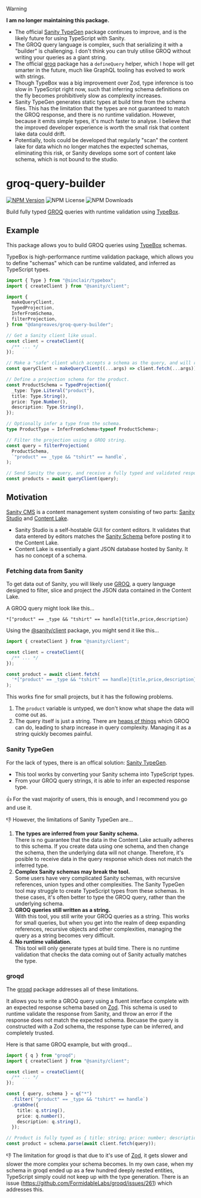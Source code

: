 > [!WARNING]
>
> **I am no longer maintaining this package.**
>
> - The official [Sanity TypeGen](https://www.sanity.io/docs/sanity-typegen) package continues to improve, and is the likely future for using TypeScript with Sanity.
> - The GROQ query language is complex, such that serializing it with a "builder" is challenging. I don't think you can truly utilise GROQ without writing your queries as a giant string.
> - The official [groq](https://github.com/sanity-io/sanity/tree/next/packages/groq) package has a `defineQuery` helper, which I hope will get smarter in the future, much like GraphQL tooling has evolved to work with strings.
> - Though TypeBox was a big improvement over Zod, type inference is too slow in TypeScript right now, such that inferring schema definitions on the fly becomes prohibitively slow as complexity increases.
> - Sanity TypeGen generates static types at build time from the schema files. This has the limitation that the types are not guaranteed to match the GROQ response, and there is no runtime validation. However, because it emits simple types, it's much faster to analyse. I believe that the improved developer experience is worth the small risk that content lake data could drift.
> - Potentially, tools could be developed that regularly "scan" the content lake for data which no longer matches the expected schemas, eliminating this risk, or Sanity develops some sort of content lake schema, which is not bound to the studio.

# groq-query-builder

[![NPM Version](https://img.shields.io/npm/v/%40dangreaves%2Fgroq-query-builder)](https://npmjs.com/@dangreaves/groq-query-builder)
![NPM License](https://img.shields.io/npm/l/%40dangreaves%2Fgroq-query-builder)
![NPM Downloads](https://img.shields.io/npm/dm/%40dangreaves%2Fgroq-query-builder)

Build fully typed [GROQ](https://www.sanity.io/docs/groq) queries with runtime validation using [TypeBox](https://github.com/sinclairzx81/typebox).

## Example

This package allows you to build GROQ queries using [TypeBox](https://github.com/sinclairzx81/typebox) schemas.

TypeBox is high-performance runtime validation package, which allows you to define "schemas" which can be runtime validated, and inferred as TypeScript types.

```ts
import { Type } from "@sinclair/typebox";
import { createClient } from "@sanity/client";

import {
  makeQueryClient,
  TypedProjection,
  InferFromSchema,
  filterProjection,
} from "@dangreaves/groq-query-builder";

// Get a Sanity client like usual.
const client = createClient({
  /** ... */
});

// Make a "safe" client which accepts a schema as the query, and will runtime validate responses.
const queryClient = makeQueryClient((...args) => client.fetch(...args));

// Define a projection schema for the product.
const ProductSchema = TypedProjection({
  _type: Type.Literal("product"),
  title: Type.String(),
  price: Type.Number(),
  description: Type.String(),
});

// Optionally infer a type from the schema.
type ProductType = InferFromSchema<typeof ProductSchema>;

// Filter the projection using a GROQ string.
const query = filterProjection(
  ProductSchema,
  `"product" == _type && "tshirt" == handle`,
);

// Send Sanity the query, and receive a fully typed and validated response.
const products = await queryClient(query);
```

## Motivation

[Sanity CMS](https://www.sanity.io) is a content management system consisting of two parts: [Sanity Studio](https://www.sanity.io/docs/sanity-studio) and [Content Lake](https://www.sanity.io/docs/datastore).

- Sanity Studio is a self-hostable GUI for content editors. It validates that data entered by editors matches the [Sanity Schema](https://www.sanity.io/docs/schemas-and-forms) before posting it to the Content Lake.
- Content Lake is essentially a giant JSON database hosted by Sanity. It has no concept of a schema.

### Fetching data from Sanity

To get data out of Sanity, you will likely use [GROQ](https://www.sanity.io/docs/groq), a query language designed to filter, slice and project the JSON data contained in the Content Lake.

A GROQ query might look like this...

```groq
*["product" == _type && "tshirt" == handle]{title,price,description}
```

Using the [@sanity/client](https://www.sanity.io/docs/js-client) package, you might send it like this...

```ts
import { createClient } from "@sanity/client";

const client = createClient({
  /** ... */
});

const product = await client.fetch(
  '*["product" == _type && "tshirt" == handle]{title,price,description}',
);
```

This works fine for small projects, but it has the following problems.

1. The `product` variable is untyped, we don't know what shape the data will come out as.
2. The query itself is just a string. There are [heaps of things](https://www.sanity.io/docs/query-cheat-sheet) which GROQ can do, leading to sharp increase in query complexity. Managing it as a string quickly becomes painful.

### Sanity TypeGen

For the lack of types, there is an offical solution: [Sanity TypeGen](https://www.sanity.io/docs/sanity-typegen).

- This tool works by converting your Sanity schema into TypeScript types.
- From your GROQ query strings, it is able to infer an expected response type.

👍 For the vast majority of users, this is enough, and I recommend you go and use it.

👎 However, the limitations of Sanity TypeGen are...

1. **The types are inferred from your Sanity schema.**<br />There is no guarantee that the data in the Content Lake actually adheres to this schema. If you create data using one schema, and then change the schema, then the underlying data will not change. Therefore, it's posible to receive data in the query response which does not match the inferred type.
2. **Complex Sanity schemas may break the tool.**<br />Some users have very complicated Sanity schemas, with recursive references, union types and other complexities. The Sanity TypeGen tool may struggle to create TypeScript types from these schemas. In these cases, it's often better to type the GROQ query, rather than the underlying schema.
3. **GROQ queries still written as a string.**<br />With this tool, you still write your GROQ queries as a string. This works for small queries, but when you get into the realm of deep expanding references, recursive objects and other complexities, managing the query as a string becomes very difficult.
4. **No runtime validation.**<br />This tool will only generate types at build time. There is no runtime validation that checks the data coming out of Sanity actually matches the type.

### groqd

The [groqd](https://github.com/FormidableLabs/groqd) package addresses all of these limitations.

It allows you to write a GROQ query using a fluent interface complete with an expected response schema based on [Zod](https://github.com/colinhacks/zod). This schema is used to runtime validate the response from Sanity, and throw an error if the response does not match the expected schema. Becuase the query is constructed with a Zod schema, the response type can be inferred, and completely trusted.

Here is that same GROQ example, but with groqd...

```ts
import { q } from "groqd";
import { createClient } from "@sanity/client";

const client = createClient({
  /** ... */
});

const { query, schema } = q("*")
  .filter(`"product" == _type && "tshirt" == handle`)
  .grabOne({
    title: q.string(),
    price: q.number(),
    description: q.string(),
  });

// Product is fully typed as { title: string; price: number; description: string; }
const product = schema.parse(await client.fetch(query));
```

👎 The limitation for groqd is that due to it's use of [Zod](https://github.com/colinhacks/zod), it gets slower and slower the more complex your schema becomes. In my own case, when my schema in groqd ended up as a few hundred deeply nested entities, TypeScript simply could not keep up with the type generation. There is an issue (https://github.com/FormidableLabs/groqd/issues/261) which addresses this.
